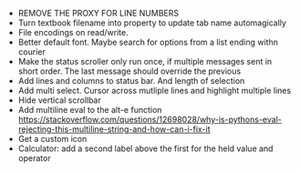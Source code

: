 - REMOVE THE PROXY FOR LINE NUMBERS
- Turn textbook filename into property to update tab name automagically
- File encodings on read/write. 
- Better default font. Maybe search for options from a list ending withn courier
- Make the status scroller only run once, if multiple messages sent in short order. The last message should override the previous
- Add lines and columns to status bar. And length of selection
- Add multi select. Cursor across mutliple lines and highlight multiple lines
- Hide vertical scrollbar
- Add multiline eval to the alt-e function https://stackoverflow.com/questions/12698028/why-is-pythons-eval-rejecting-this-multiline-string-and-how-can-i-fix-it
- Get a custom icon
- Calculator: add a second label above the first for the held value and operator